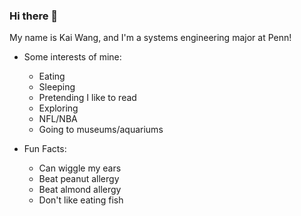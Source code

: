 ### Hi there 👋


 My name is Kai Wang, and I'm a systems engineering major at Penn!

- Some interests of mine: 
    - Eating 
    - Sleeping
    - Pretending I like to read
    - Exploring
    - NFL/NBA
    - Going to museums/aquariums

- Fun Facts:
    - Can wiggle my ears
    - Beat peanut allergy
    - Beat almond allergy
    - Don't like eating fish